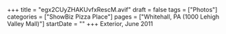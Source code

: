 +++
title = "egx2CUyZHAKUvfxRescM.avif"
draft = false
tags = ["Photos"]
categories = ["ShowBiz Pizza Place"]
pages = ["Whitehall, PA (1000 Lehigh Valley Mall)"]
startDate = ""
+++
Exterior, June 2011
